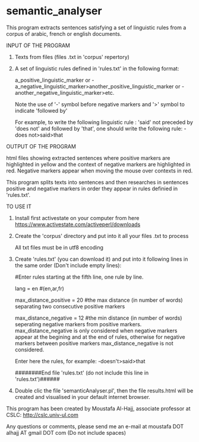 # semantic_analyser
This program extracts sentences satisfying a set of linguistic rules from a corpus of arabic, french or english documents. 

INPUT OF THE PROGRAM

1. Texts from files (files .txt in 'corpus' repertory)

2. A set of linguistic rules defined in 'rules.txt' in the following format:

    a_positive_linguistic_marker or -a_negative_linguistic_marker>another_positive_linguistic_marker or -another_negative_linguistic_marker>etc. 

    Note the use of '-' symbol before negative markers and '>' symbol to indicate 'followed by'

    For example, to write the following linguistic rule : 'said' not preceded by 'does not' and followed by 'that', one should write the following rule: -does not>said>that 

OUTPUT OF THE PROGRAM 

html files showing extracted sentences where positive markers are highlighted in yellow and the context of negative markers are highlighted in red. Negative markers appear when moving the mouse over contexts in red.  

This program splits texts into sentences and then researches in sentences positive and negative markers in order they appear in rules definied in 'rules.txt'.

TO USE IT

1. Install first activestate on your computer from here https://www.activestate.com/activeperl/downloads

2. Create the 'corpus' directory and put into it all your files .txt to process

    All txt files must be in utf8 encoding

3. Create 'rules.txt' (you can download it) and put into it following lines in the same order (Don't include empty lines):

    #Enter rules starting at the fifth line, one rule by line.

    lang = en #(en,ar,fr)

    max_distance_positive = 20 #the max distance (in number of words) separating two consecutive positive markers 

    max_distance_negative = 12 #the min distance (in number of words) seperating negative markers from positive markers. max_distance_negative is only considered when negative markers appear at the begining and at the end of rules, otherwise for negative markers between positive markers max_distance_negative is not considered.

    Enter here the rules, for example: -doesn't>said>that 

    ########End file 'rules.txt' (do not include this line in 'rules.txt')######

4. Double clic the file 'semanticAnalyser.pl', then the file results.html will be created and visualised in your default internet browser.


This program has been created by Moustafa Al-Hajj, associate professor at CSLC: http://cslc.univ-ul.com

Any questions or comments, please send me an e-mail at moustafa DOT alhajj AT gmail DOT com (Do not include spaces)
